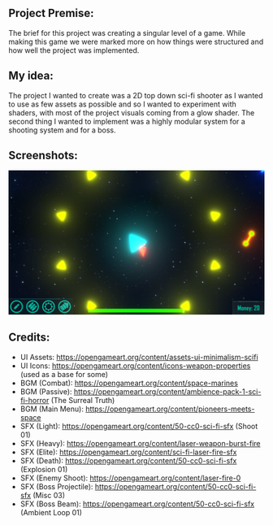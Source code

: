 ## Project Premise:
The brief for this project was creating a singular level of a game. While making this game we were marked more
on how things were structured and how well the project was implemented.

## My idea:
The project I wanted to create was a 2D top down sci-fi shooter as I wanted to use as few assets as possible
and so I wanted to experiment with shaders, with most of the project visuals coming from a glow shader. The 
second thing I wanted to implement was a highly modular system for a shooting system and for a boss.

## Screenshots:
![Screenshot of gameplay showing the different projectile types](./Dev/Gameplay.png)

## Credits:
- UI Assets: https://opengameart.org/content/assets-ui-minimalism-scifi
- UI Icons: https://opengameart.org/content/icons-weapon-properties (used as a base for some)
- BGM (Combat): https://opengameart.org/content/space-marines
- BGM (Passive): https://opengameart.org/content/ambience-pack-1-sci-fi-horror (The Surreal Truth)
- BGM (Main Menu): https://opengameart.org/content/pioneers-meets-space
- SFX (Light): https://opengameart.org/content/50-cc0-sci-fi-sfx (Shoot 01)
- SFX (Heavy): https://opengameart.org/content/laser-weapon-burst-fire
- SFX (Elite): https://opengameart.org/content/sci-fi-laser-fire-sfx
- SFX (Death): https://opengameart.org/content/50-cc0-sci-fi-sfx (Explosion 01)
- SFX (Enemy Shoot): https://opengameart.org/content/laser-fire-0
- SFX (Boss Projectile): https://opengameart.org/content/50-cc0-sci-fi-sfx (Misc 03)
- SFX (Boss Beam): https://opengameart.org/content/50-cc0-sci-fi-sfx (Ambient Loop 01)
